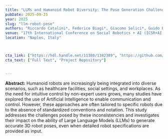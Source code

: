 ```yaml
---
title: "LLMs and Humanoid Robot Diversity: The Pose Generation Challenge"
pubDate: 2025-09-25
year: 2025
slug: "llm-robot-pose"
authors: "Riccardo Catalini*, Federico Biagi*, Giacomo Salici*, Guido Borghi, Roberto Vezzani, and Luigi Biagiotti"
venue: "17th International Conference on Social Robotics + AI (ICSR+AI 2025)"
location: "Naples, Italy"



cta_link: ["https://hdl.handle.net/11380/1382389", "https://github.com/iot-unimore/llm-robot-pose"]
cta_text: ["Full Text", "Project Repository"]


---
```


**Abstract:** Humanoid robots are increasingly being integrated into diverse scenarios, such as healthcare facilities, social settings, and workplaces. As the need for intuitive control by non-expert users grows, many studies have explored the use of Artificial Intelligence to enable communication and control. However, these approaches are often tailored to specific robots due to the absence of standardized conventions and notation. This study addresses the challenges posed by these inconsistencies and investigates their impact on the ability of Large Language Models (LLMs) to generate accurate 3D robot poses, even when detailed robot specifications are provided as input.
